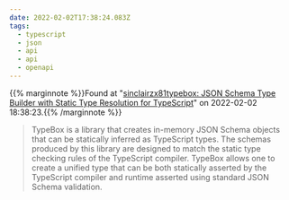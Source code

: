 ```yaml
---
date: 2022-02-02T17:38:24.083Z
tags:
  - typescript
  - json
  - api
  - api
  - openapi
---
```

{{% marginnote %}}Found at "[sinclairzx81typebox: JSON Schema Type Builder with Static Type Resolution for TypeScript](https://github.com/sinclairzx81/typebox)" on 2022-02-02 18:38:23.{{% /marginnote %}}

> TypeBox is a library that creates in-memory JSON Schema objects that can be statically inferred as TypeScript types. The schemas produced by this library are designed to match the static type checking rules of the TypeScript compiler. TypeBox allows one to create a unified type that can be both statically asserted by the TypeScript compiler and runtime asserted using standard JSON Schema validation.

